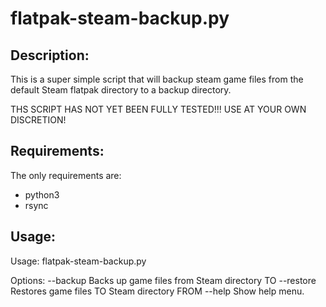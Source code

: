 # flatpak-steam-backup.py

## Description:

This is a super simple script that will backup steam game files from the default Steam flatpak directory to a backup directory.

THS SCRIPT HAS NOT YET BEEN FULLY TESTED!!!
USE AT YOUR OWN DISCRETION!

## Requirements:

The only requirements are:

- python3
- rsync

## Usage:

Usage:
flatpak-steam-backup.py <OPTIONS> <PATH>

Options:
--backup        Backs up game files from Steam directory TO <PATH>
--restore       Restores game files TO Steam directory FROM <PATH>
--help          Show help menu.

